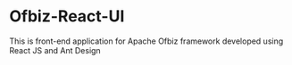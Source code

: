 # Ofbiz-React-UI
This is front-end application for Apache Ofbiz framework developed using React JS and Ant Design
